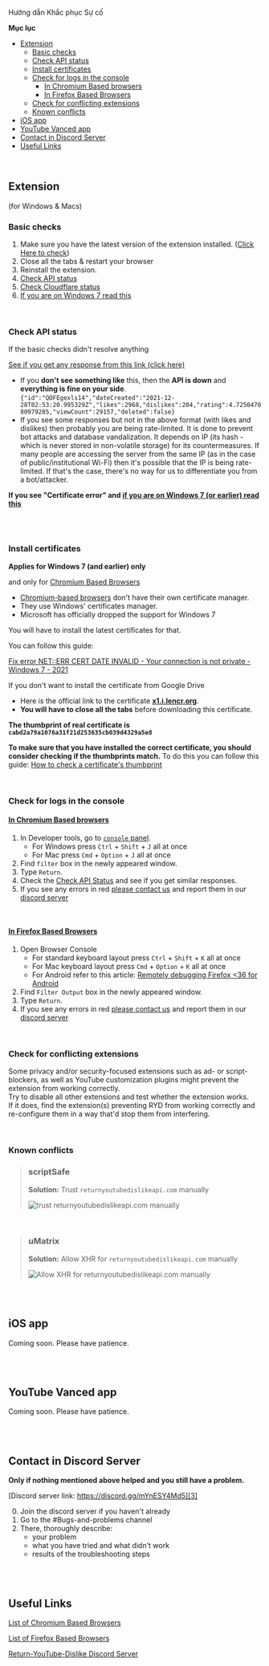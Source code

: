 Hướng dẫn Khắc phục Sự cố

**Mục lục**

- [Extension](#extension)
  - [Basic checks](#basic-checks)
  - [Check API status](#check-api-status)
  - [Install certificates](#install-certificates)
  - [Check for logs in the console](#check-for-logs-in-the-console)
    - [In Chromium Based browsers](#in-chromium-based-browsers)
    - [In Firefox Based Browsers](#in-firefox-based-browsers)
  - [Check for conflicting extensions](#check-for-conflicting-extensions)
  - [Known conflicts](#known-conflicts)
- [iOS app](#ios-app)
- [YouTube Vanced app](#youtube-vanced--app)
- [Contact in Discord Server](#contact-in-discord-server)
- [Useful Links](#useful-links)

<br>

## Extension

(for Windows & Macs)

### Basic checks

1. Make sure you have the latest version of the extension installed. ([Click Here to check](https://chrome.google.com/webstore/detail/return-youtube-dislike/gebbhagfogifgggkldgodflihgfeippi#:~:text=Report%20abuse-,Version,-2.0.0.3))
2. Close all the tabs & restart your browser
3. Reinstall the extension.
4. [Check API status](#check-api-status)
5. [Check Cloudflare status](https://www.cloudflarestatus.com/)
6. [If you are on Windows 7 read this](#install-certificates)

<br>

### Check API status

If the basic checks didn't resolve anything

[See if you get any response from this link (click here)](https://returnyoutubedislikeapi.com/votes?videoId=QOFEgexls14)

- If you **don't see something like** this, then the **API is down** and **everything is fine on your side**.
  `{"id":"QOFEgexls14","dateCreated":"2021-12-28T02:53:20.995329Z","likes":2968,"dislikes":204,"rating":4.725047080979285,"viewCount":29157,"deleted":false}`
- If you see some responses but not in the above format (with likes and dislikes) then probably you are being rate-limited. It is done to prevent bot attacks and database vandalization. It depends on IP (its hash - which is never stored in non-volatile storage) for its countermeasures. If many people are accessing the server from the same IP (as in the case of public/institutional Wi-Fi) then it's possible that the IP is being rate-limited. If that's the case, there's no way for us to differentiate you from a bot/attacker.

**If you see "Certificate error" and [if you are on Windows 7 (or earlier) read this](#install-certificates)**

<br><br>

### Install certificates

**Applies for Windows 7 (and earlier) only**

and only for [Chromium Based Browsers][1]

- [Chromium-based browsers][1] don't have their own certificate manager.
- They use Windows' certificates manager.
- Microsoft has officially dropped the support for Windows 7

You will have to install the latest certificates for that.

You can follow this guide:

[Fix error NET::ERR CERT DATE INVALID - Your connection is not private - Windows 7 - 2021](https://youtu.be/JYZLxP2Z8G4)

If you don't want to install the certificate from Google Drive

- Here is the official link to the certificate [**x1.i.lencr.org**](http://x1.i.lencr.org/).
- **You will have to close all the tabs** before downloading this certificate.

**The thumbprint of real certificate is `cabd2a79a1076a31f21d253635cb039d4329a5e8`**

**To make sure that you have installed the correct certificate, you should consider checking if the thumbprints match.** To do this you can follow this guide: [How to check a certificate's thumbprint](https://knowledge.digicert.com/solution/SO9840.html)

<br>

### Check for logs in the console

#### [In Chromium Based browsers][1]

1. In Developer tools, go to [`console` panel](https://developer.chrome.com/docs/devtools/open/#console).
   - For Windows press `Ctrl` + `Shift` + `J` all at once
   - For Mac press `Cmd` + `Option` + `J` all at once
2. Find `filter` box in the newly appeared window.
3. Type `Return`.
4. Check the [Check API Status](#check-api-status) and see if you get similar responses.
5. If you see any errors in red [please contact us][4] and report them in our [discord server][3]

<!-- If ever needed
   - For Android refer to this article: [Remote debug Android devices](https://developer.chrome.com/docs/devtools/remote-debugging/) -->

<br>

#### [In Firefox Based Browsers][2]

1. Open Browser Console
   - For standard keyboard layout press `Ctrl` + `Shift` + `K` all at once
   - For Mac keyboard layout press `Cmd` + `Option` + `K` all at once
   - For Android refer to this article: [Remotely debugging Firefox <36 for Android](https://developer.mozilla.org/en-US/docs/Tools/Remote_Debugging/Firefox_for_Android)
2. Find `Filter Output` box in the newly appeared window.
3. Type `Return`.
4. If you see any errors in red [please contact us][4] and report them in our [discord server][3]

<br>

### Check for conflicting extensions

Some privacy and/or security-focused extensions such as ad- or script-blockers, as well as YouTube customization plugins might prevent the extension from working correctly.  
Try to disable all other extensions and test whether the extension works.  
If it does, find the extension(s) preventing RYD from working correctly and re-configure them in a way that'd stop them from interfering.

<br>

### Known conflicts

> ### scriptSafe
>
> **Solution:** Trust `returnyoutubedislikeapi.com` manually
>
> ![trust returnyoutubedislikeapi.com manually](https://cdn.discordapp.com/attachments/821116437720334397/929814357708247060/unknown.png)

<br>

> ### uMatrix
>
> **Solution:** Allow XHR for `returnyoutubedislikeapi.com` manually
>
> ![Allow XHR for `returnyoutubedislikeapi.com` manually](https://media.discordapp.net/attachments/821116437720334397/929813724238336141/unknown.png)

<br>

<br>

## iOS app

Coming soon. Please have patience.

<br>

<br>

## YouTube Vanced app

Coming soon. Please have patience.

<br>

<br>

## Contact in Discord Server

**Only if nothing mentioned above helped and you still have a problem.**

[Discord server link: https://discord.gg/mYnESY4Md5][3]

0. Join the discord server if you haven't already
1. Go to the #Bugs-and-problems channel
2. There, thoroughly describe:
   - your problem
   - what you have tried and what didn't work
   - results of the troubleshooting steps

<!-- {
  "update_frequency" : "low"
} -->

<br>

<br>

## Useful Links

[List of Chromium Based Browsers][1]

[List of Firefox Based Browsers][2]

[Return-YouTube-Dislike Discord Server][3]

<!-- links -->

[1]: https://en.wikipedia.org/wiki/Chromium_(web_browser)#Browsers_based_on_Chromium
[2]: https://en.wikipedia.org/wiki/Category:Web_browsers_based_on_Firefox
[3]: https://discord.gg/mYnESY4Md5
[4]: #contact-in-discord-server
